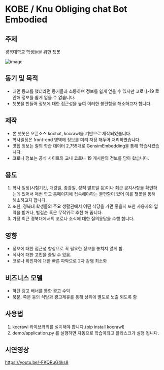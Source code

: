 # KOBE / Knu Obliging chat Bot Embodied


## 주제

경북대학교 학생들을 위한 챗봇

![image](https://user-images.githubusercontent.com/62656584/126735166-3537bd59-0f08-422b-a200-2a1941fcec21.png)



## 동기 및 목적

- 대면 등교를 했더라면 동기들과 소통하며 정보를 쉽게 얻을 수 있지만 코로나-19 로 인해 정보를 쉽게 얻을 수 없습니다.
- 챗봇을 만들어 정보에 대한 접근성을 높여 이러한 불편함을 해소하고자 합니다.

## 제작
- 본 챗봇은 오픈소스 kochat, kocrawl을 기반으로 제작되었습니다.
- 학사일정은 front-end 영역에 정보를 미리 저장 해두어 처리하였습니다.
- 맛집 정보는 질의 학습 데이터 2,755개로 GensimEmbedding을 통해 학습시켰습니다.
- 코로나 정보는 공식 사이트와 교내 코로나 19 게시판의 정보를 담아 왔습니다.

## 용도

1) 학사 일정(시험기간, 개강일, 종강일, 성적 발표일 등)이나 최근 공지사항을 확인하는데 있어서 매번 학교 홈페이지에 접속해야하는 불편함이 있어 이를 챗봇을 통해 해소하고자 합니다.
2) 또한, 경북대 학생들의 주요 생활권에서 어떤 식당을 가면 좋을지 또한 사용자의 입력을 받거나, 별점순 혹은 무작위로 추천 해 줍니다.
3) 가장 최근 경북대에서의 코로나 소식에 대한 질의응답을 수행 합니다.

## 영향

- 정보에 대한 접근성 향상으로 꼭 필요한 정보를 놓치지 않게 함.
- 식사에 대한 고민을 줄일 수 있음.
- 코로나 확진자에 대한 빠른 파악으로 2차 감염 최소화
 

## 비즈니스 모델

- 하단 광고 배너를 통한 광고 수익
- 북문, 쪽문 등의 식당과 광고제휴를 통해 상위에 별도로 노출 되도록 함

## 사용법

1. kocrawl 라이브러리를 설치해야 합니다.(pip install kocrawl)
2. demo/application.py 를 실행하면 자동으로 학습이되고 플라스크가 실행 됩니다.
 
## 시연영상

https://youtu.be/-FKQRuG4ks8

